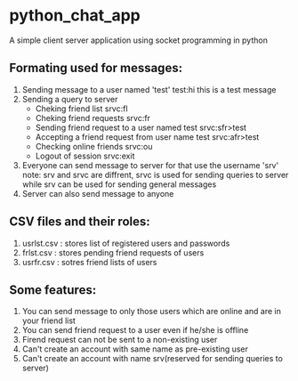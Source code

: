 # python_chat_app
A simple client server application using socket programming in python


## Formating used for messages:
1. Sending message to a user named 'test'
    test:hi this is a test message
2. Sending a query to server
    * Cheking friend list
        srvc:fl
    * Cheking friend requests
        srvc:fr
    * Sending friend request to a user named test
        srvc:sfr>test
    * Accepting a friend request from user name test
        srvc:afr>test
    * Checking online friends
        srvc:ou
    * Logout of session
        srvc:exit
3. Everyone can send message to server for that use the username 'srv'
    note: srv and srvc are diffrent, srvc is used for sending queries to server while srv can be used for sending general messages
4. Server can also send message to anyone

        

## CSV files and their roles:
1. usrlst.csv : stores list of registered users and passwords
2. frlst.csv : stores pending friend requests of users
3. usrfr.csv : sotres friend lists of users



## Some features:
1. You can send message to only those users which are online and are in your friend list
2. You can send friend request to a user even if he/she is offline
3. Firend request can not be sent to a non-existing user
4. Can't create an account with same name as pre-existing user
5. Can't create an account with name srv(reserved for sending queries to server)
